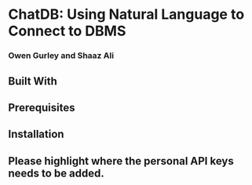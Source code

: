 # ChatDB: Using Natural Language to Connect to DBMS  
### Owen Gurley and Shaaz Ali


## Built With

## Prerequisites

## Installation

## Please highlight where the personal API keys needs to be added.
